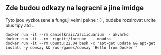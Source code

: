 ## Zde budou odkazy na legracni a jine imidge

Tyto jsou vyzkousene a funguji velmi pekne :-) , budebe rozsirovat urcite plus tipy atd ... 
```
docker run -it --rm danielkraic/asciiquarium  - akvarko
docker run -it --rm  rigetti/fortune   - moudra
docker run -it --rm ubuntu:22.04 bash -c "apt-get update && apt-get install -y cowsay && /usr/games/cowsay 'Hello from Docker'"
```
